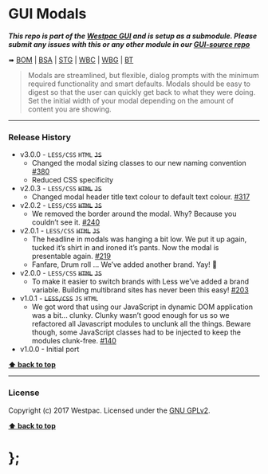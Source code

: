 GUI Modals
==========

***This repo is part of the [Westpac GUI](http://gel.westpacgroup.com.au/GUI/) and is setup as a submodule. Please submit any issues with this or any other
module in our [GUI-source repo](https://github.com/WestpacCXTeam/GUI-source/issues)***

➠
[BOM](http://westpaccxteam.github.io/GUI-modals/tests/BOM/) |
[BSA](http://westpaccxteam.github.io/GUI-modals/tests/BSA/) |
[STG](http://westpaccxteam.github.io/GUI-modals/tests/STG/) |
[WBC](http://westpaccxteam.github.io/GUI-modals/tests/WBC/) |
[WBG](http://westpaccxteam.github.io/GUI-modals/tests/WBG/) |
[BT](http://westpaccxteam.github.io/GUI-modals/tests/BT/)

> Modals are streamlined, but flexible, dialog prompts with the minimum required functionality and smart defaults. Modals should be easy to digest so that the
> user can quickly get back to what they were doing. Set the initial width of your modal depending on the amount of content you are showing.

----------------------------------------------------------------------------------------------------------------------------------------------------------------


### Release History

* v3.0.0 - `LESS/CSS` `HTML` ~~`JS`~~
	* Changed the modal sizing classes to our new naming convention 
		[#380](https://github.com/WestpacCXTeam/GUI-source/issues/380)
	* Reduced CSS specificity
* v2.0.3 - `LESS/CSS` ~~`HTML`~~ ~~`JS`~~
	* Changed modal header title text colour to default text colour.
		[#317](https://github.com/WestpacCXTeam/GUI-source/issues/317)
* v2.0.2 - `LESS/CSS` ~~`HTML`~~ ~~`JS`~~
	* We removed the border around the modal. Why? Because you couldn’t see it.
		[#240](https://github.com/WestpacCXTeam/GUI-source/issues/240)
* v2.0.1 - `LESS/CSS` ~~`HTML`~~ ~~`JS`~~
	* The headline in modals was hanging a bit low. We put it up again, tucked it’s shirt in and ironed it’s pants. Now the modal is presentable again.
		[#219](https://github.com/WestpacCXTeam/GUI-source/issues/219)
	* Fanfare, Drum roll … We’ve added another brand. Yay! :clap:
* v2.0.0 - `LESS/CSS` ~~`HTML`~~ ~~`JS`~~
	* To make it easier to switch brands with Less we’ve added a brand variable. Building multibrand sites has never been this easy!
		[#203](https://github.com/WestpacCXTeam/GUI-source/issues/203)
* v1.0.1 - ~~`LESS/CSS`~~ `JS` `HTML`
	* We got word that using our JavaScript in dynamic DOM application was a bit... clunky. Clunky wasn’t good enough for us so we refactored all Javascript
		modules to unclunk all the things. Beware though, some JavaScript classes had to be injected to keep the modules clunk-free.
		[#140](https://github.com/WestpacCXTeam/GUI-source/issues/140)
* v1.0.0 - Initial port

**[⬆ back to top](#content)**


----------------------------------------------------------------------------------------------------------------------------------------------------------------


### License

Copyright (c) 2017 Westpac. Licensed under the [GNU GPLv2](https://raw.githubusercontent.com/WestpacCXTeam/GUI-modals/master/LICENSE).

**[⬆ back to top](#content)**

# };